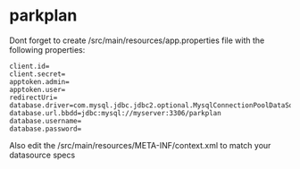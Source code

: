parkplan
========

Dont forget to create /src/main/resources/app.properties file with the following properties:
    
    client.id=
    client.secret=
    apptoken.admin=
    apptoken.user=
    redirectUri=
    database.driver=com.mysql.jdbc.jdbc2.optional.MysqlConnectionPoolDataSource
    database.url.bbdd=jdbc:mysql://myserver:3306/parkplan
    database.username=
    database.password=

Also edit the /src/main/resources/META-INF/context.xml to match your datasource specs

